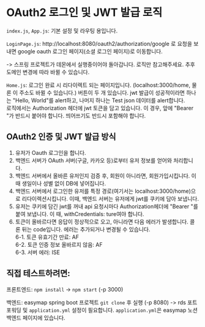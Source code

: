 # OAuth2 로그인 및 JWT 발급 로직

`index.js`, `App.js`: 기본 설정 및 라우팅 용입니다.  

`LoginPage.js`: http://localhost:8080/oauth2/authorization/google 로 요청을 보내면 google oauth 로그인 페이지(소셜 로그인 페이지)로 이동합니다.   

-> 스프링 프로젝트가 데몬에서 실행중이어야 돌아갑니다. 로직만 참고해주세요. 추후 도메인 변경에 따라 바뀔 수 있습니다.  

`Home.js`: 로그인 완료 시 리다이렉트 되는 페이지입니다. (localhost:3000/home, 물론 이 주소도 바뀔 수 있습니다.) 버튼이 두 개 있습니다. jwt 발급이 성공적이라면 하나는 "Hello, World"를 alert하고, 나머지 하나는 Test json 데이터를 alert합니다.  
로직에서는 Authorization 헤더에 jwt 토큰을 담고 있습니다. 이 경우, 앞에 "Bearer "가 반드시 붙어야 합니다. 띄어쓰기도 반드시 포함해야 합니다.  

## OAuth2 인증 및 JWT 발급 방식

1. 유저가 Oauth 로그인을 합니다.
2. 백엔드 서버가 OAuth 서버(구글, 카카오 등)로부터 유저 정보를 얻어와 처리합니다.
3. 백엔드 서버에서 올바른 유저인지 검증 후, 회원이 아니라면, 회원가입시킵니다. 이때 생일이나 성별 없이 DB에 넣어집니다.
4. 백엔드 서버에서 로그인한 유저를 특정 경로(여기서는 localhost:3000/home)으로 리다이렉션시킵니다. 이때, 백엔드 서버는 유저에게 jwt를 쿠키에 담아 보냅니다.
5. 유저는 쿠키에 담긴 jwt를 꺼내 api 요청시마다 Authorization헤더에 "Bearer "를 붙여 보냅니다. 이 때, withCredentials: ture여야 합니다.
6. 토큰이 올바르다면 응답이 정상적으로 오고, 아니라면 다음 에러가 발생합니다. 콜론 뒤는 code입니다. 에러는 추가되거나 변경될 수 있습니다.  
   6-1. 토큰 유효기간 만료: AF  
   6-2. 토큰 인증 정보 올바르지 않음: AF  
   6-3. 서버 에러: ISE  


## 직접 테스트하려면:

프론트엔드: `npm install` -> `npm start` (-p 3000)

백엔드: easymap spring boot 프로젝트 `git clone` 후 실행 (-p 8080)
-> rds 포트포워딩 및 `application.yml` 설정이 필요합니다. `application.yml`은 easymap 노션 백엔드 페이지에 있습니다.
